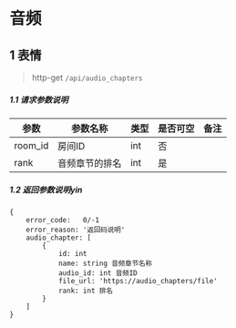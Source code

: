 # 音频

## 1 表情

> http-get ```/api/audio_chapters```

##### 1.1 请求参数说明

|参数|参数名称|类型|是否可空|备注
|---|---|---|---|---
|room_id|房间ID|int|否||
|rank | 音频章节的排名| int |是||

##### 1.2 返回参数说明yin
```
{
    error_code:   0/-1  
    error_reason: '返回码说明'  
    audio_chapter: [
        {
            id: int 
            name: string 音频章节名称
            audio_id: int 音频ID
            file_url: 'https://audio_chapters/file'
            rank: int 排名
        }
    ]
}
```